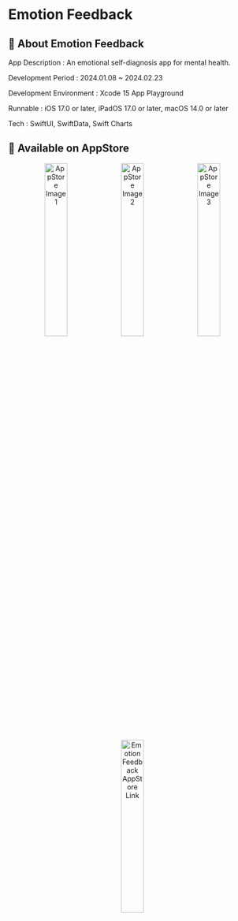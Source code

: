 # Emotion Feedback

## 📱 About Emotion Feedback

App Description : An emotional self-diagnosis app for mental health.

Development Period : 2024.01.08 ~ 2024.02.23

Development Environment : Xcode 15 App Playground

Runnable : iOS 17.0 or later, iPadOS 17.0 or later, macOS 14.0 or later

Tech : SwiftUI, SwiftData, Swift Charts

## 📲 Available on AppStore

<p align="center">
  <img width="30%" align="center" src="https://github.com/user-attachments/assets/167f4a18-d4f8-4001-9c0b-8516c3e349eb" alt="AppStore Image1"/>
  <img width="30%" align="center" src="https://github.com/user-attachments/assets/8443dd1b-c52d-41d7-9d0e-4ab12aa0b141" alt="AppStore Image2"/>
  <img width="30%" align="center" src="https://github.com/user-attachments/assets/bb1b9002-202a-49a7-8580-06728a338e85" alt="AppStore Image3"/>
  <a href="https://apps.apple.com/kr/app/emotion-feedback/id6480441483" target="_blank">
	  <img width="30%" src="https://github.com/user-attachments/assets/e3824c60-a6eb-401e-ab56-829fbcebf06f" alt="Emotion Feedback AppStore Link">
  <a>
</p>
